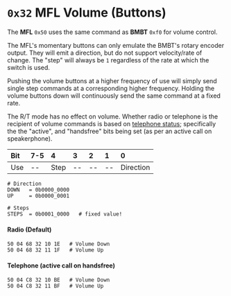 # `0x32` MFL Volume (Buttons)

The **MFL** `0x50` uses the same command as **BMBT** `0xf0` for volume control.

The MFL's momentary buttons can only emulate the BMBT's rotary encoder output. They will emit a direction, but do not support velocity/rate of change. The "step" will always be `1` regardless of the rate at which the switch is used. 

Pushing the volume buttons at a higher frequency of use will simply send single step commands at a corresponding higher frequency. Holding the volume buttons down will continuously send the same command at a fixed rate.

The R/T mode has no effect on volume. Whether radio or telephone is the recipient of volume commands is based on [telephone status](../status.md); specifically the the "active", and "handsfree" bits being set (as per an active call on speakerphone).

Bit|7-5|4|3|2|1|0
:---|:---|:---|:---|:---|:---|:---
Use|--|Step|--|--|--|Direction|

    # Direction
    DOWN   = 0b0000_0000
    UP     = 0b0000_0001
    
    # Steps
	STEPS  = 0b0001_0000   # fixed value!

#### Radio (Default)
    
    50 04 68 32 10 1E   # Volume Down
    50 04 68 32 11 1F   # Volume Up


#### Telephone (active call on handsfree)

    50 04 C8 32 10 BE   # Volume Down
    50 04 C8 32 11 BF   # Volume Up